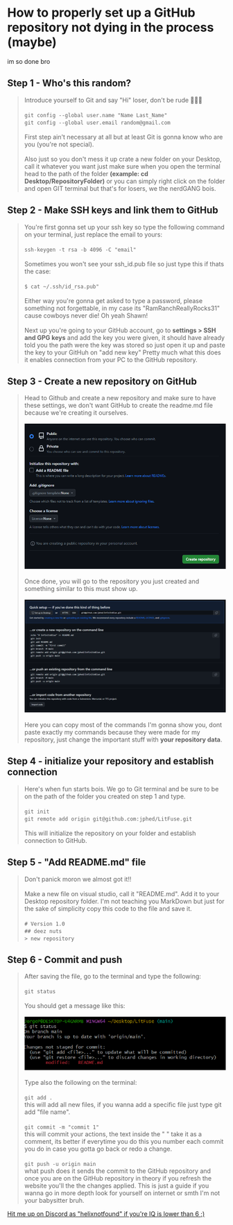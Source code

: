 # How to properly set up a GitHub repository **not dying in the process** (maybe)
im so done bro
## Step 1 - Who's this random?
> Introduce yourself to Git and say "Hi" loser, don't be rude 🔔🔔🔔<br><br>
> `git config --global user.name "Name Last_Name"`<br>
> `git config --global user.email random@gmail.com`<br><br>
> First step ain't necessary at all but at least Git is gonna know who are you (you're not special).<br><br>
> Also just so you don't mess it up crate a new folder on your Desktop, call it whatever you want just make sure when you open the terminal head to the path of the folder **(example: cd Desktop/RepositoryFolder)** or you can simply right click on the folder and open GIT terminal but that's for losers, we the nerdGANG bois.


## Step 2 - Make SSH keys and link them to GitHub
> You're first gonna set up your ssh key so type the following command on your terminal, just replace the email to yours:<br><br>
> `ssh-keygen -t rsa -b 4096 -C "email"`<br><br>
> Sometimes you won't see your ssh_id.pub file so just type this if thats the case: <br><br>
> `$ cat ~/.ssh/id_rsa.pub"`<br><br>
> Either way you're gonna get asked to type a password, please something not forgettable, in my case its "RamRanchReallyRocks31" cause cowboys never die! Oh yeah Shawn!<br><br>
> Next up you're going to your GitHub account, go to **settings > SSH and GPG keys** and add the key you were given, it should have already told you the path were the key was stored so just open it up and paste the key to your GitHuh on "add new key" Pretty much what this does it enables connection from your PC to the GitHub repository.

## Step 3 - Create a new repository on GitHub
> Head to Github and create a new repository and make sure to have these settings, we don't want GitHub to create the readme.md file because we're creating it ourselves.<br><br>
> ![repSettings](repSettings.PNG) <br><br>
> Once done, you will go to the repository you just created and something similar to this must show up. <br><br>
> ![repCommands](repCommands.PNG)<br><br>
> Here you can copy most of the commands I'm gonna show you, dont paste exactly my commands because they were made for my repository, just change the important stuff with **your repository data**.


## Step 4 - initialize your repository and establish connection
> Here's when fun starts bois. We go to Git terminal and be sure to be on the path of the folder you created on step 1 and type. <br><br>
> `git init`<br>
> `git remote add origin git@github.com:jphed/LitFuse.git`<br><br>
> This will initialize the repository on your folder and establish connection to GitHub.


## Step 5 - "Add README.md" file
> Don't panick moron we almost got it!!<br><br>
> Make a new file on visual studio, call it "README.md". Add it to your Desktop repository folder. I'm not teaching you MarkDown but just for the sake of simplicity copy this code to the file and save it.<br><br>
> `# Version 1.0`<br>
> `## deez nuts`<br>
> `> new repository`

## Step 6 - Commit and push
> After saving the file, go to the terminal and type the following:<br><br>
> `git status`<br><br>
> You should get a message like this:<br><br>
> ![repGitStatus](repGitStatus.PNG)<br><br>
> Type also the following on the terminal:<br><br>
> `git add .`<br>
> this will add all new files, if you wanna add a specific file just type git add "file name".<br><br>
> `git commit -m "commit 1"`<br>
> this will commit your actions, the text inside the " " take it as a comment, its better if everytime you do this you number each commit you do in case you gotta go back or redo a change.<br><br>
> `git push -u origin main`<br>
> what push does it sends the commit to the GitHub repository and once you are on the GitHub repository in theory if you refresh the website you'll the the changes applied. This is just a guide if you wanna go in more depth look for yourself on internet or smth I'm not your babysitter bruh.











[Hit me up on Discord as "helixnotfound" if you're IQ is lower than 6 ;)](https://www.youtube.com/watch?v=dQw4w9WgXcQ)
